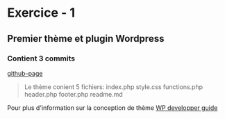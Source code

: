 # Exercice - 1
## Premier thème et plugin  Wordpress
### Contient 3 commits

[github-page](https://Hanane05.github.io/31w-hanane-boukhalfa)
> Le thème conient 5 fichiers:
index.php
style.css
functions.php
header.php
footer.php
readme.md

Pour plus d'information sur la conception de thème
[WP developper guide](https://developper.wordpress.org/theme)
